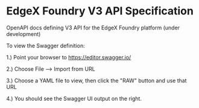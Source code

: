 # EdgeX Foundry V3 API Specification
OpenAPI docs defining V3 API for the EdgeX Foundry platform (under development)

To view the Swagger definition:

1.) Point your browser to https://editor.swagger.io/

2.) Choose File --> Import from URL

3.) Choose a YAML file to view, then click the "RAW" button and use that URL

4.) You should see the Swagger UI output on the right.
